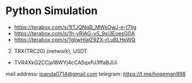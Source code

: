 # Python Simulation 

- https://terabox.com/s/1tTJQNqB_MWsOwJ-e-t7Ijg
- https://terabox.com/s/1h-vRiAG-vS_9xi3EoesG0A
- https://terabox.com/s/1gliwHlalZ9ZX-rLuBLHpWQ


2. TRX(TRC20) (network), USDT
- TVR4XkG2CCja18WYj4cCA5qxPJ3ffaBJUi



mail address:    ipanda0714@gmail.com
telegram:        https://t.me/hopeman998

